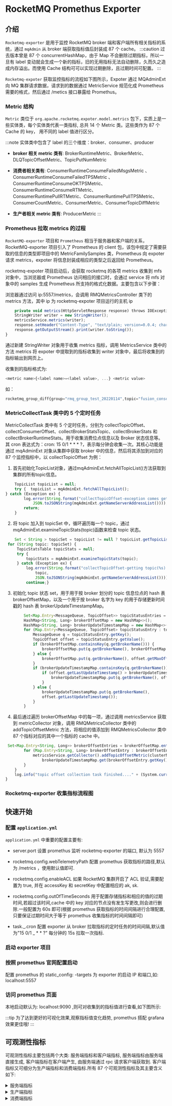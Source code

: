 # RocketMQ Promethus Exporter

## 介绍


`Rocketmq-exporter` 是用于监控 RocketMQ broker 端和客户端所有相关指标的系统，通过 `mqAdmin` 从 broker 端获取指标值后封装成 87 个 cache。
:::caution
过去版本曾是 87 个 concurrentHashMap，由于 Map 不会删除过期指标，所以一旦有 label 变动就会生成一个新的指标，旧的无用指标无法自动删除，久而久之造成内存溢出。而使用 Cache 结构可可以实现过期删除，且过期时间可配置。
:::

`Rocketmq-expoter` 获取监控指标的流程如下图所示，Expoter 通过 MQAdminExt 向 MQ 集群请求数据，请求到的数据通过 MetricService 规范化成 Prometheus 需要的格式，然后通过 /metics 接口暴露给 Promethus。

### Metric 结构

`Metric` 类位于 `org.apache.rocketmq.expoter.model.metrics` 包下，实质上是一些实体类，每个实体类代表一类指标, 总共 14 个 Metric 类。这些类作为 87 个 Cache 的 key， 用不同的 label 值进行区分。


:::note 实体类中包含了 label 的三个维度：broker、consumer、producer
- **broker 相关 metric 类有**: BrokerRuntimeMetric、BrokerMetric、DLQTopicOffsetMetric、TopicPutNumMetric

- **消费者相关类有**: ConsumerRuntimeConsumeFailedMsgsMetric 、ConsumerRuntimeConsumeFailedTPSMetric 、ConsumerRuntimeConsumeOKTPSMetric、ConsumerRuntimeConsumeRTMetric、ConsumerRuntimePullRTMetric、ConsumerRuntimePullTPSMetric、ConsumerCountMetric、ConsumerMetric、ConsumerTopicDiffMetric

- **生产者相关 metric 类有**: ProducerMetric 
:::

### Prometheus 拉取 metrics 的过程

`RocketMQ-exporter` 项目和 `Prometheus` 相当于服务器和客户端的关系，RocketMQ-exporter 项目引入了 Prometheus 的 client 包，该包中规定了需要获取的信息的类型即项目中的 MetricFamilySamples 类，Prometheus 向 expoter 请求 metrics，expoter 将信息封装成相应的类型之后返回给 Prometheus。

rocketmq-expoter 项目启动后，会获取 rocketmq 的各项 metrics 收集到 mfs 对象中，当浏览器或 Prometheus 访问相应的接口时，会通过 service 将 mfs 对象中的 samples 生成 Prometheus 所支持的格式化数据。主要包含以下步骤：

浏览器通过访问 ip:5557/metrics，会调用 RMQMetricsController 类下的 metrics 方法，其中 ip 为 rocketmq-expoter 项目运行的主机 ip

```javascript
    private void metrics(HttpServletResponse response) throws IOException {
    StringWriter writer = new StringWriter();
    metricsService.metrics(writer);
    response.setHeader("Content-Type", "text/plain; version=0.0.4; charset=utf-8");
    response.getOutputStream().print(writer.toString());
}
```

通过新建 StringWriter 对象用于收集 metrics 指标，调用 MetricsService 类中的方法 metrics 将 expoter 中提取到的指标收集到 writer 对象中，最后将收集到的指标输出到网页上。

收集到的指标格式为:

```javascript
<metric name>{<label name>=<label value>, ...} <metric value>
```

如：

```javascript
rocketmq_group_diff{group="rmq_group_test_20220114",topic="fusion_console_tst",countOfOnlineConsumers="0",msgModel="1",} 23.0
```

### MetricCollectTask 类中的 5 个定时任务

MetricCollectTask 类中有 5 个定时任务，分别为 collectTopicOffset、collectConsumerOffset、collectBrokerStatsTopic、collectBrokerStats 和 collectBrokerRuntimeStats。用于收集消费位点信息以及 Broker 状态信息等。其 cron 表达式为：cron: 15 0/1 \* \* \* ?，表示每分钟会收集一次。其核心功能是通过 mqAdminExt 对象从集群中获取 broker 中的信息，然后将其添加到对应的 87 个监控指标中，以 collectTopicOffset 为例：

1. 首先初始化TopicList对象，通过mqAdminExt.fetchAllTopicList()方法获取到集群的所有topic信息。


```javascript
    TopicList topicList = null;
    try {  topicList = mqAdminExt.fetchAllTopicList();
} catch (Exception ex) {
        log.error(String.format("collectTopicOffset-exception comes getting topic list from namesrv, address is %s",
            JSON.toJSONString(mqAdminExt.getNameServerAddressList())));
        return;
    }
```

2. 将 topic 加入到 topicSet 中，循环遍历每一个 topic，通过 mqAdminExt.examineTopicStats(topic)函数来检查 topic 状态。

```javascript
    Set < String > topicSet = topicList != null ? topicList.getTopicList() : null;
 for (String topic: topicSet) {
     TopicStatsTable topicStats = null;
     try {
         topicStats = mqAdminExt.examineTopicStats(topic);
     } catch (Exception ex) {
         log.error(String.format("collectTopicOffset-getting topic(%s) stats error. the namesrv address is %s",
             topic,
             JSON.toJSONString(mqAdminExt.getNameServerAddressList())));
         continue;}
```

3. 初始化 topic 状态 set，用于用于按 broker 划分的 topic 信息位点的 hash 表 brokerOffsetMap，以及一个用于按 broker 名字为 key 的用于存储更新时间戳的 hash 表 brokerUpdateTimestampMap。

```javascript
        Set<Map.Entry<MessageQueue, TopicOffset>> topicStatusEntries = topicStats.getOffsetTable().entrySet();
        HashMap<String, Long> brokerOffsetMap = new HashMap<>();
        HashMap<String, Long> brokerUpdateTimestampMap = new HashMap<>();
        for (Map.Entry<MessageQueue, TopicOffset> topicStatusEntry : topicStatusEntries) {
            MessageQueue q = topicStatusEntry.getKey();
            TopicOffset offset = topicStatusEntry.getValue();
            if (brokerOffsetMap.containsKey(q.getBrokerName())) {
                brokerOffsetMap.put(q.getBrokerName(), brokerOffsetMap.get(q.getBrokerName()) + offset.getMaxOffset());
            } else {
                brokerOffsetMap.put(q.getBrokerName(), offset.getMaxOffset());
            }
            if (brokerUpdateTimestampMap.containsKey(q.getBrokerName())) {
                if (offset.getLastUpdateTimestamp() > brokerUpdateTimestampMap.get(q.getBrokerName())) {
                    brokerUpdateTimestampMap.put(q.getBrokerName(), offset.getLastUpdateTimestamp());
                }
            } else {
                brokerUpdateTimestampMap.put(q.getBrokerName(),
                offset.getLastUpdateTimestamp());
            }
        }

```

4. 最后通过遍历 brokerOffsetMap 中的每一项，通过调用 metricsService 获取到 metricCollector 对象，调用 RMQMetricsCollector 类中的 addTopicOffsetMetric 方法，将相应的值添加到 RMQMetricsCollector 类中 87 个指标对应的其中一个指标的 cache 中。

```javascript
 Set<Map.Entry<String, Long>> brokerOffsetEntries = brokerOffsetMap.entrySet();
        for (Map.Entry<String, Long> brokerOffsetEntry : brokerOffsetEntries) {
            metricsService.getCollector().addTopicOffsetMetric(clusterName, brokerOffsetEntry.getKey(), topic,
                brokerUpdateTimestampMap.get(brokerOffsetEntry.getKey()), brokerOffsetEntry.getValue());
        }
    }
    log.info("topic offset collection task finished...." + (System.currentTimeMillis() - start));
}
```

### Rocketmq-exporter 收集指标流程图

## 快速开始

### 配置 `application.yml`

`application.yml` 中重要的配置主要有:

- server.port 设置 promethus 监听 rocketmq-exporter 的端口, 默认为 5557

- rocketmq.config.webTelemetryPath 配置 promethus 获取指标的路径,默认为 /metrics ，使用默认值即可.

- rocketmq.config.enableACL 如果 RocketMQ 集群开启了 ACL 验证,需要配置为 true, 并在 accessKey 和 secretKey 中配置相应的 ak, sk.

- rocketmq.config.outOfTimeSeconds 用于配置存储指标和相应的值的过期时间,若超过该时间,cache 中的 key 对应的节点没有发生写更改,则会进行删除.一般配置为 60s 即可(根据 promethus 获取指标的时间间隔进行合理配置,只要保证过期时间大于等于 promethus 收集指标的时间间隔即可)

- task._.cron 配置 exporter 从 broker 拉取指标的定时任务的时间间隔,默认值为"15 0/1 _ \* \* ?" 每分钟的 15s 拉取一次指标.

### 启动 exporter 项目

### 按照 promethus 官网配置启动

配置 promethus 的 static_config: -targets 为 exporter 的启动 IP 和端口,如: localhost:5557

### 访问 promethus 页面

本地启动默认为: localhost:9090 ,则可对收集到的指标值进行查看,如下图所示:

:::tip
为了达到更好的可视化效果,观察指标值变化趋势, promethus 搭配 grafana 效果更佳哦!
:::



## 可观测性指标

可观测性指标主要包括两个大类: 服务端指标和客户端指标, 服务端指标由服务端直接生成, 客户端指标在客户端产生, 由服务端通过 rpc 请求客户端获取到. 客户端指标又可细分为生产端指标和消费端指标.所有 87 个可观测性指标及其主要含义如下:

<details><summary>服务端指标</summary>

### 服务端指标

| 指标名称                                                     | 含义                                                  | 对应Broker指标名                      |
| ------------------------------------------------------------ | ----------------------------------------------------- | ------------------------------------- |
| rocketmq_broker_tps                                          | Broker级别的生产TPS                                   |                                       |
| rocketmq_broker_qps                                          | Broker级别的消费QPS                                   |                                       |
| rocketmq_broker_commitlog_diff                               | Broker组从节点同步落后消息size                        |                                       |
| rocketmq_brokeruntime_pmdt_0ms                               | 服务端开始处理写请求到完成写入的耗时（0ms）           | putMessageDistributeTime              |
| rocketmq_brokeruntime_pmdt_0to10ms                           | 服务端开始处理写请求到完成写入的耗时（0~10ms）        |                                       |
| rocketmq_brokeruntime_pmdt_10to50ms                          | 服务端开始处理写请求到完成写入的耗时（10~50ms）       |                                       |
| rocketmq_brokeruntime_pmdt_50to100ms                         | 服务端开始处理写请求到完成写入的耗时（50~100ms）      |                                       |
| rocketmq_brokeruntime_pmdt_100to200ms                        | 服务端开始处理写请求到完成写入的耗时（100~200ms）     |                                       |
| rocketmq_brokeruntime_pmdt_200to500ms                        | 服务端开始处理写请求到完成写入的耗时（200~500ms）     |                                       |
| rocketmq_brokeruntime_pmdt_500to1s                           | 服务端开始处理写请求到完成写入的耗时（500~1000ms）    |                                       |
| rocketmq_brokeruntime_pmdt_1to2s                             | 服务端开始处理写请求到完成写入的耗时（1~2s）          |                                       |
| rocketmq_brokeruntime_pmdt_2to3s                             | 服务端开始处理写请求到完成写入的耗时（2~3s）          |                                       |
| rocketmq_brokeruntime_pmdt_3to4s                             | 服务端开始处理写请求到完成写入的耗时（3~4s）          |                                       |
| rocketmq_brokeruntime_pmdt_4to5s                             | 服务端开始处理写请求到完成写入的耗时（4~5s）          |                                       |
| rocketmq_brokeruntime_pmdt_5to10s                            | 服务端开始处理写请求到完成写入的耗时（5~10s）         |                                       |
| rocketmq_brokeruntime_pmdt_10stomore                         | 服务端开始处理写请求到完成写入的耗时（> 10s）         |                                       |
| rocketmq_brokeruntime_dispatch_behind_bytes                  | 到现在为止，未被分发（构建索引之类的操作）的消息bytes | dispatchBehindBytes                   |
| rocketmq_brokeruntime_put_message_size_total                 | broker写入消息size的总和                              | putMessageSizeTotal                   |
| rocketmq_brokeruntime_put_message_average_size               | broker写入消息的平均大小                              | putMessageAverageSize                 |
| rocketmq_brokeruntime_remain_transientstore_buffer_numbs     | TransientStorePool 中队列的容量                       | remainTransientStoreBufferNumbs       |
| rocketmq_brokeruntime_earliest_message_timestamp             | broker存储的消息最早的时间戳                          | earliestMessageTimeStamp              |
| rocketmq_brokeruntime_putmessage_entire_time_max             | broker自运行以来，写入消息耗时的最大值                | putMessageEntireTimeMax               |
| rocketmq_brokeruntime_start_accept_sendrequest_time          | 开始接受发送请求的时间                                | startAcceptSendRequestTimeStamp       |
| rocketmq_brokeruntime_putmessage_times_total                 | broker写入消息的总次数                                | putMessageTimesTotal                  |
| rocketmq_brokeruntime_getmessage_entire_time_max             | broker自启动以来，处理消息拉取的最大耗时              | getMessageEntireTimeMax               |
| rocketmq_brokeruntime_pagecache_lock_time_mills              |                                                       | pageCacheLockTimeMills                |
| rocketmq_brokeruntime_commitlog_disk_ratio                   | commitLog所在磁盘的使用比例                           | commitLogDiskRatio                    |
| rocketmq_brokeruntime_dispatch_maxbuffer                     | broker没有计算，一直为0                               | dispatchMaxBuffer                     |
| rocketmq_brokeruntime_pull_threadpoolqueue_capacity          | 处理拉取请求线程池队列的容量                          | pullThreadPoolQueueCapacity           |
| rocketmq_brokeruntime_send_threadpoolqueue_capacity          | 处理发送请求线程池队列的容量                          | sendThreadPoolQueueCapacity           |
| rocketmq_brokeruntime_query_threadpool_queue_capacity        | 处理查询请求线程池队列的容量                          | queryThreadPoolQueueCapacity          |
| rocketmq_brokeruntime_pull_threadpoolqueue_size              | 处理拉取请求线程池队列的实际size                      | pullThreadPoolQueueSize               |
| rocketmq_brokeruntime_query_threadpoolqueue_size             | 处理查询请求线程池队列的实际size                      | queryThreadPoolQueueSize              |
| rocketmq_brokeruntime_send_threadpool_queue_size             | 处理send请求线程池队列的实际size                      | sendThreadPoolQueueSize               |
| rocketmq_brokeruntime_pull_threadpoolqueue_headwait_timemills | 处理拉取请求线程池队列的队头任务等待时间              | pullThreadPoolQueueHeadWaitTimeMills  |
| rocketmq_brokeruntime_query_threadpoolqueue_headwait_timemills | 处理查询请求线程池队列的队头任务等待时间              | queryThreadPoolQueueHeadWaitTimeMills |
| rocketmq_brokeruntime_send_threadpoolqueue_headwait_timemills | 处理发送请求线程池队列的队头任务等待时间              | sendThreadPoolQueueHeadWaitTimeMills  |
| rocketmq_brokeruntime_msg_gettotal_yesterdaymorning          | 到昨晚12点为止，读取消息的总次数                      | msgGetTotalYesterdayMorning           |
| rocketmq_brokeruntime_msg_puttotal_yesterdaymorning          | 到昨晚12点为止，写入消息的总次数                      | msgPutTotalYesterdayMorning           |
| rocketmq_brokeruntime_msg_gettotal_todaymorning              | 到今晚12点为止，读取消息的总次数                      | msgGetTotalTodayMorning               |
| rocketmq_brokeruntime_msg_puttotal_todaymorning              | 到昨晚12点为止，写入消息的总次数                      | putMessageTimesTotal                  |
| rocketmq_brokeruntime_msg_put_total_today_now                | 每个broker到现在为止，写入的消息次数                  | msgPutTotalTodayNow                   |
| rocketmq_brokeruntime_msg_gettotal_today_now                 | 每个broker到现在为止，读取的消息次数                  | msgGetTotalTodayNow                   |
| rocketmq_brokeruntime_commitlogdir_capacity_free             | commitLog所在目录的可用空间                           | commitLogDirCapacity                  |
| rocketmq_brokeruntime_commitlogdir_capacity_total            | commitLog所在目录的总空间                             |                                       |
| rocketmq_brokeruntime_commitlog_maxoffset                    | commitLog的最大offset                                 | commitLogMaxOffset                    |
| rocketmq_brokeruntime_commitlog_minoffset                    | commitLog的最小offset                                 | commitLogMinOffset                    |
| rocketmq_brokeruntime_remain_howmanydata_toflush             |                                                       | remainHowManyDataToFlush              |
| rocketmq_brokeruntime_getfound_tps600                        | 600s内getMessage时get到消息的平均TPS                  | getFoundTps                           |
| rocketmq_brokeruntime_getfound_tps60                         | 60s内getMessage时get到消息的平均TPS                   |                                       |
| rocketmq_brokeruntime_getfound_tps10                         | 10s内getMessage时get到消息的平均TPS                   |                                       |
| rocketmq_brokeruntime_gettotal_tps600                        | 600s内getMessage次数的平均TPS                         | getTotalTps                           |
| rocketmq_brokeruntime_gettotal_tps60                         | 60s内getMessage次数的平均TPS                          |                                       |
| rocketmq_brokeruntime_gettotal_tps10                         | 10s内getMessage次数的平均TPS                          |                                       |
| rocketmq_brokeruntime_gettransfered_tps600                   |                                                       | getTransferedTps                      |
| rocketmq_brokeruntime_gettransfered_tps60                    |                                                       |                                       |
| rocketmq_brokeruntime_gettransfered_tps10                    |                                                       |                                       |
| rocketmq_brokeruntime_getmiss_tps600                         | 600s内getMessage时没有get到消息的平均TPS              | getMissTps                            |
| rocketmq_brokeruntime_getmiss_tps60                          | 60s内getMessage时没有get到消息的平均TPS               |                                       |
| rocketmq_brokeruntime_getmiss_tps10                          | 10s内getMessage时没有get到消息的平均TPS               |                                       |
| rocketmq_brokeruntime_put_tps600                             | 600s内写入消息次数的平均TPS                           | putTps                                |
| rocketmq_brokeruntime_put_tps60                              | 60s内写入消息次数的平均TPS                            |                                       |
| rocketmq_brokeruntime_put_tps10                              | 10s内写入消息次数的平均TPS                            |                                       |

| 指标名称                                                     | 含义                                                  | 对应Broker指标名                      |
| ------------------------------------------------------------ | ----------------------------------------------------- | ------------------------------------- |
| rocketmq_broker_tps                                          | Broker级别的生产TPS                                   |                                       |
| rocketmq_broker_qps                                          | Broker级别的消费QPS                                   |                                       |
| rocketmq_broker_commitlog_diff                               | Broker组从节点同步落后消息size                        |                                       |
| rocketmq_brokeruntime_pmdt_0ms                               | 服务端开始处理写请求到完成写入的耗时（0ms）           | putMessageDistributeTime              |
| rocketmq_brokeruntime_pmdt_0to10ms                           | 服务端开始处理写请求到完成写入的耗时（0~10ms）        |                                       |
| rocketmq_brokeruntime_pmdt_10to50ms                          | 服务端开始处理写请求到完成写入的耗时（10~50ms）       |                                       |
| rocketmq_brokeruntime_pmdt_50to100ms                         | 服务端开始处理写请求到完成写入的耗时（50~100ms）      |                                       |
| rocketmq_brokeruntime_pmdt_100to200ms                        | 服务端开始处理写请求到完成写入的耗时（100~200ms）     |                                       |
| rocketmq_brokeruntime_pmdt_200to500ms                        | 服务端开始处理写请求到完成写入的耗时（200~500ms）     |                                       |
| rocketmq_brokeruntime_pmdt_500to1s                           | 服务端开始处理写请求到完成写入的耗时（500~1000ms）    |                                       |
| rocketmq_brokeruntime_pmdt_1to2s                             | 服务端开始处理写请求到完成写入的耗时（1~2s）          |                                       |
| rocketmq_brokeruntime_pmdt_2to3s                             | 服务端开始处理写请求到完成写入的耗时（2~3s）          |                                       |
| rocketmq_brokeruntime_pmdt_3to4s                             | 服务端开始处理写请求到完成写入的耗时（3~4s）          |                                       |
| rocketmq_brokeruntime_pmdt_4to5s                             | 服务端开始处理写请求到完成写入的耗时（4~5s）          |                                       |
| rocketmq_brokeruntime_pmdt_5to10s                            | 服务端开始处理写请求到完成写入的耗时（5~10s）         |                                       |
| rocketmq_brokeruntime_pmdt_10stomore                         | 服务端开始处理写请求到完成写入的耗时（> 10s）         |                                       |
| rocketmq_brokeruntime_dispatch_behind_bytes                  | 到现在为止，未被分发（构建索引之类的操作）的消息bytes | dispatchBehindBytes                   |
| rocketmq_brokeruntime_put_message_size_total                 | broker写入消息size的总和                              | putMessageSizeTotal                   |
| rocketmq_brokeruntime_put_message_average_size               | broker写入消息的平均大小                              | putMessageAverageSize                 |
| rocketmq_brokeruntime_remain_transientstore_buffer_numbs     | TransientStorePool 中队列的容量                       | remainTransientStoreBufferNumbs       |
| rocketmq_brokeruntime_earliest_message_timestamp             | broker存储的消息最早的时间戳                          | earliestMessageTimeStamp              |
| rocketmq_brokeruntime_putmessage_entire_time_max             | broker自运行以来，写入消息耗时的最大值                | putMessageEntireTimeMax               |
| rocketmq_brokeruntime_start_accept_sendrequest_time          | 开始接受发送请求的时间                                | startAcceptSendRequestTimeStamp       |
| rocketmq_brokeruntime_putmessage_times_total                 | broker写入消息的总次数                                | putMessageTimesTotal                  |
| rocketmq_brokeruntime_getmessage_entire_time_max             | broker自启动以来，处理消息拉取的最大耗时              | getMessageEntireTimeMax               |
| rocketmq_brokeruntime_pagecache_lock_time_mills              |                                                       | pageCacheLockTimeMills                |
| rocketmq_brokeruntime_commitlog_disk_ratio                   | commitLog所在磁盘的使用比例                           | commitLogDiskRatio                    |
| rocketmq_brokeruntime_dispatch_maxbuffer                     | broker没有计算，一直为0                               | dispatchMaxBuffer                     |
| rocketmq_brokeruntime_pull_threadpoolqueue_capacity          | 处理拉取请求线程池队列的容量                          | pullThreadPoolQueueCapacity           |
| rocketmq_brokeruntime_send_threadpoolqueue_capacity          | 处理发送请求线程池队列的容量                          | sendThreadPoolQueueCapacity           |
| rocketmq_brokeruntime_query_threadpool_queue_capacity        | 处理查询请求线程池队列的容量                          | queryThreadPoolQueueCapacity          |
| rocketmq_brokeruntime_pull_threadpoolqueue_size              | 处理拉取请求线程池队列的实际size                      | pullThreadPoolQueueSize               |
| rocketmq_brokeruntime_query_threadpoolqueue_size             | 处理查询请求线程池队列的实际size                      | queryThreadPoolQueueSize              |
| rocketmq_brokeruntime_send_threadpool_queue_size             | 处理send请求线程池队列的实际size                      | sendThreadPoolQueueSize               |
| rocketmq_brokeruntime_pull_threadpoolqueue_headwait_timemills | 处理拉取请求线程池队列的队头任务等待时间              | pullThreadPoolQueueHeadWaitTimeMills  |
| rocketmq_brokeruntime_query_threadpoolqueue_headwait_timemills | 处理查询请求线程池队列的队头任务等待时间              | queryThreadPoolQueueHeadWaitTimeMills |
| rocketmq_brokeruntime_send_threadpoolqueue_headwait_timemills | 处理发送请求线程池队列的队头任务等待时间              | sendThreadPoolQueueHeadWaitTimeMills  |
| rocketmq_brokeruntime_msg_gettotal_yesterdaymorning          | 到昨晚12点为止，读取消息的总次数                      | msgGetTotalYesterdayMorning           |
| rocketmq_brokeruntime_msg_puttotal_yesterdaymorning          | 到昨晚12点为止，写入消息的总次数                      | msgPutTotalYesterdayMorning           |
| rocketmq_brokeruntime_msg_gettotal_todaymorning              | 到今晚12点为止，读取消息的总次数                      | msgGetTotalTodayMorning               |
| rocketmq_brokeruntime_msg_puttotal_todaymorning              | 到昨晚12点为止，写入消息的总次数                      | putMessageTimesTotal                  |
| rocketmq_brokeruntime_msg_put_total_today_now                | 每个broker到现在为止，写入的消息次数                  | msgPutTotalTodayNow                   |
| rocketmq_brokeruntime_msg_gettotal_today_now                 | 每个broker到现在为止，读取的消息次数                  | msgGetTotalTodayNow                   |
| rocketmq_brokeruntime_commitlogdir_capacity_free             | commitLog所在目录的可用空间                           | commitLogDirCapacity                  |
| rocketmq_brokeruntime_commitlogdir_capacity_total            | commitLog所在目录的总空间                             |                                       |
| rocketmq_brokeruntime_commitlog_maxoffset                    | commitLog的最大offset                                 | commitLogMaxOffset                    |
| rocketmq_brokeruntime_commitlog_minoffset                    | commitLog的最小offset                                 | commitLogMinOffset                    |
| rocketmq_brokeruntime_remain_howmanydata_toflush             |                                                       | remainHowManyDataToFlush              |
| rocketmq_brokeruntime_getfound_tps600                        | 600s内getMessage时get到消息的平均TPS                  | getFoundTps                           |
| rocketmq_brokeruntime_getfound_tps60                         | 60s内getMessage时get到消息的平均TPS                   |                                       |
| rocketmq_brokeruntime_getfound_tps10                         | 10s内getMessage时get到消息的平均TPS                   |                                       |
| rocketmq_brokeruntime_gettotal_tps600                        | 600s内getMessage次数的平均TPS                         | getTotalTps                           |
| rocketmq_brokeruntime_gettotal_tps60                         | 60s内getMessage次数的平均TPS                          |                                       |
| rocketmq_brokeruntime_gettotal_tps10                         | 10s内getMessage次数的平均TPS                          |                                       |
| rocketmq_brokeruntime_gettransfered_tps600                   |                                                       | getTransferedTps                      |
| rocketmq_brokeruntime_gettransfered_tps60                    |                                                       |                                       |
| rocketmq_brokeruntime_gettransfered_tps10                    |                                                       |                                       |
| rocketmq_brokeruntime_getmiss_tps600                         | 600s内getMessage时没有get到消息的平均TPS              | getMissTps                            |
| rocketmq_brokeruntime_getmiss_tps60                          | 60s内getMessage时没有get到消息的平均TPS               |                                       |
| rocketmq_brokeruntime_getmiss_tps10                          | 10s内getMessage时没有get到消息的平均TPS               |                                       |
| rocketmq_brokeruntime_put_tps600                             | 600s内写入消息次数的平均TPS                           | putTps                                |
| rocketmq_brokeruntime_put_tps60                              | 60s内写入消息次数的平均TPS                            |                                       |
| rocketmq_brokeruntime_put_tps10                              | 10s内写入消息次数的平均TPS                            |                                       |

</details>

<details><summary>生产端指标</summary>

### 生产端指标 



| 指标名称                             | 含义                                     |
| ------------------------------------ | ---------------------------------------- |
| rocketmq_producer_offset             | topic当前时间的最大offset                |
| rocketmq_topic_retry_offset          | 重试Topic当前时间的最大offset            |
| rocketmq_topic_dlq_offset            | 死信Topic当前时间的最大offset            |
| rocketmq_producer_tps                | Topic在一个Broker组上的生产TPS           |
| rocketmq_producer_message_size       | Topic在一个Broker组上的生产消息大小的TPS |
| rocketmq_queue_producer_tps          | 队列级别生产TPS                          |
| rocketmq_queue_producer_message_size | 队列级别生产消息大小的TPS                |

</details>

<details><summary>消费端指标</summary>
### 消费端指标



| 指标名称                                | 含义                                                         |
| --------------------------------------- | ------------------------------------------------------------ |
| rocketmq_group_diff                     | 消费组消息堆积消息数                                         |
| rocketmq_group_retrydiff                | 消费组重试队列堆积消息数                                     |
| rocketmq_group_dlqdiff                  | 消费组死信队列堆积消息数                                     |
| rocketmq_group_count                    | 消费组内消费者个数                                           |
| rocketmq_client_consume_fail_msg_count  | 过去1h消费者消费失败的次数                                   |
| rocketmq_client_consume_fail_msg_tps    | 消费者消费失败的TPS                                          |
| rocketmq_client_consume_ok_msg_tps      | 消费者消费成功的TPS                                          |
| rocketmq_client_consume_rt              | 消息从拉取到被消费的时间                                     |
| rocketmq_client_consumer_pull_rt        | 客户端拉取消息的时间                                         |
| rocketmq_client_consumer_pull_tps       | 客户端拉取消息的TPS                                          |
| rocketmq_consumer_tps                   | 每个Broker组上订阅组的消费TPS                                |
| rocketmq_group_consume_tps              | 订阅组当前消费TPS（对rocketmq_consumer_tps按broker聚合）     |
| rocketmq_consumer_offset                | 订阅组在一个broker组上当前的消费Offset                       |
| rocketmq_group_consume_total_offset     | 订阅组当前消费的Offset（对rocketmq_consumer_offset按broker聚合） |
| rocketmq_consumer_message_size          | 订阅组在一个broker组上消费消息大小的TPS                      |
| rocketmq_send_back_nums                 | 订阅组在一个broker组上消费失败，写入重试消息的次数           |
| rocketmq_group_get_latency_by_storetime | 消费组消费延时，exporter get到消息后与当前时间相减           |

</details>